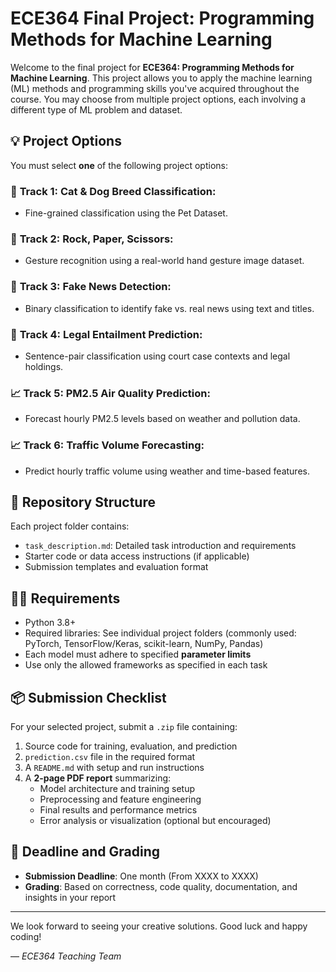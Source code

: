 # ECE364 Final Project: Programming Methods for Machine Learning

Welcome to the final project for **ECE364: Programming Methods for Machine Learning**. This project allows you to apply the machine learning (ML) methods and programming skills you've acquired throughout the course. You may choose from multiple project options, each involving a different type of ML problem and dataset.

## 💡 Project Options

You must select **one** of the following project options:

### 🔢 **Track 1: Cat & Dog Breed Classification**: 
- Fine-grained classification using the Pet Dataset.
### 🔢 **Track 2: Rock, Paper, Scissors**:
- Gesture recognition using a real-world hand gesture image dataset.
### 📄 **Track 3: Fake News Detection**:
- Binary classification to identify fake vs. real news using text and titles.
### 📄 **Track 4: Legal Entailment Prediction**:
- Sentence-pair classification using court case contexts and legal holdings.
### 📈 **Track 5: PM2.5 Air Quality Prediction**:
- Forecast hourly PM2.5 levels based on weather and pollution data.
### 📈 **Track 6: Traffic Volume Forecasting**:
- Predict hourly traffic volume using weather and time-based features.

## 📂 Repository Structure

Each project folder contains:
- `task_description.md`: Detailed task introduction and requirements
- Starter code or data access instructions (if applicable)
- Submission templates and evaluation format

## 🧑‍💻 Requirements

- Python 3.8+
- Required libraries: See individual project folders (commonly used: PyTorch, TensorFlow/Keras, scikit-learn, NumPy, Pandas)
- Each model must adhere to specified **parameter limits**
- Use only the allowed frameworks as specified in each task

## 📦 Submission Checklist

For your selected project, submit a `.zip` file containing:

1. Source code for training, evaluation, and prediction
2. `prediction.csv` file in the required format
3. A `README.md` with setup and run instructions
4. A **2-page PDF report** summarizing:
   - Model architecture and training setup
   - Preprocessing and feature engineering
   - Final results and performance metrics
   - Error analysis or visualization (optional but encouraged)

## 📅 Deadline and Grading

- **Submission Deadline**: One month (From XXXX to XXXX)
- **Grading**: Based on correctness, code quality, documentation, and insights in your report

---

We look forward to seeing your creative solutions. Good luck and happy coding!

— *ECE364 Teaching Team*
